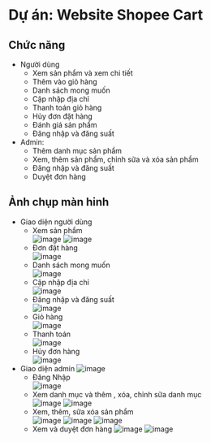 # Dự án: Website Shopee Cart

##  Chức năng
  - Người dùng   
      - Xem sản phẩm và xem chi tiết
    - Thêm vào giỏ hàng
    - Danh sách mong muốn
    - Cập nhập địa chỉ
    - Thanh toán giỏ hàng
    - Hủy đơn đặt hàng 
    - Đánh giá sản phẩm
    - Đăng nhập và đăng suất
   - Admin:
      - Thêm danh mục sản phẩm
      - Xem, thêm sản phẩm, chỉnh sữa và xóa sản phẩm
      - Đăng nhập và đăng suất
      - Duyệt đơn hàng
## Ảnh chụp màn hinh
   - Giao diện người dùng <br>
      - Xem sản phẩm <br>
          ![image](https://user-images.githubusercontent.com/115361329/216119655-8152802f-6ea9-4ccc-9b6a-154240b6af7e.png)
          ![image](https://user-images.githubusercontent.com/115361329/216120266-a08a771c-35e0-403e-9699-424bd10acef2.png)
      - Đơn đặt hàng <br>
          ![image](https://user-images.githubusercontent.com/115361329/216120557-bf672ba2-b956-4c68-a141-47ef615621c1.png)
      - Danh sách mong muốn <br>
          ![image](https://user-images.githubusercontent.com/115361329/216120821-433b58c7-d9c8-4fd6-af38-7987be7e15d9.png)
      - Cập nhập địa chỉ <br>
          ![image](https://user-images.githubusercontent.com/115361329/216121115-4dd86bba-4dda-43fe-b615-3cac4db8307b.png)
       - Đăng nhập và đăng suất <br>
          ![image](https://user-images.githubusercontent.com/115361329/216121223-dad1705d-08d9-424b-ae5c-77ae906ff6a7.png)
       - Giỏ hàng <br>
          ![image](https://user-images.githubusercontent.com/115361329/216121794-8fe302d2-9a28-4795-9be3-c54b85255967.png)
       - Thanh toán <br>
          ![image](https://user-images.githubusercontent.com/115361329/216121920-f7f1d743-deb2-4079-ab36-6b9696e899a8.png)
       - Hủy đơn hàng <br>
          ![image](https://user-images.githubusercontent.com/115361329/216122103-4e39c257-b49f-493e-b2a8-6ec66c0d6038.png)
  - Giao diện admin
      ![image](https://user-images.githubusercontent.com/115361329/216125948-ba7ee400-0580-4a6d-8ba0-cdb34a6af574.png)
      - Đăng Nhập <br>
        ![image](https://user-images.githubusercontent.com/115361329/216125699-a48bdf7c-6399-4bb9-9993-9b81996590db.png)
      - Xem danh mục và thêm , xóa, chỉnh sữa danh mục <br>
        ![image](https://user-images.githubusercontent.com/115361329/216126208-a63be653-c20e-403e-a427-de80a1448289.png)
        ![image](https://user-images.githubusercontent.com/115361329/216126283-b51a47af-1be5-4ec9-9600-536a5f121f10.png)
      - Xem, thêm, sữa xóa sản phẩm <br>
        ![image](https://user-images.githubusercontent.com/115361329/216126459-141e4816-b1c5-4651-a052-5f8017fe3ac5.png)
        ![image](https://user-images.githubusercontent.com/115361329/216126663-e9f5b240-8344-4975-8f86-2555350223ee.png)
        ![image](https://user-images.githubusercontent.com/115361329/216126736-caafd74f-a336-405e-a077-ef467156fd5a.png)
      - Xem và duyệt đơn hàng
        ![image](https://user-images.githubusercontent.com/115361329/216126959-61719e82-a2b3-468b-bbbd-bcaa7dcb1826.png)
        ![image](https://user-images.githubusercontent.com/115361329/216127110-8d1fb9f0-5414-440e-92ae-fcc12ce90a4e.png)


      
